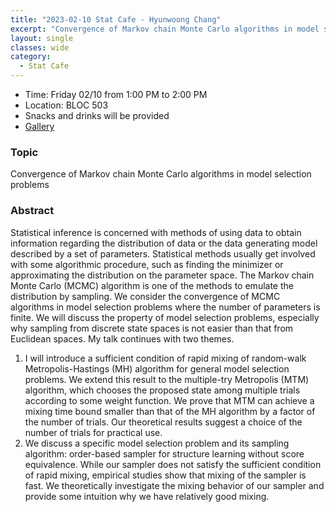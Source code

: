 ```yaml
---
title: "2023-02-10 Stat Cafe - Hyunwoong Chang"
excerpt: "Convergence of Markov chain Monte Carlo algorithms in model selection problems"
layout: single
classes: wide
category:
  - Stat Cafe
---
```


- Time: Friday 02/10 from 1:00 PM to 2:00 PM
- Location: BLOC 503
- Snacks and drinks will be provided
- [Gallery](/StatCafe/2023-02-10-gallery/)

### Topic

Convergence of Markov chain Monte Carlo algorithms in model selection problems

### Abstract

Statistical inference is concerned with methods of using data to obtain information regarding the distribution of data or the data generating model described by a set of parameters. Statistical methods usually get involved with some algorithmic procedure, such as finding the minimizer or approximating the distribution on the parameter space. The Markov chain Monte Carlo (MCMC) algorithm is one of the methods to emulate the distribution by sampling. We consider the convergence of MCMC algorithms in model selection problems where the number of parameters is finite. We will discuss the property of model selection problems, especially why sampling from discrete state spaces is not easier than that from Euclidean spaces. My talk continues with two themes.

1. I will introduce a sufficient condition of rapid mixing of random-walk Metropolis-Hastings (MH) algorithm for general model selection problems. We extend this result to the multiple-try Metropolis (MTM) algorithm, which chooses the proposed state among multiple trials according to some weight function. We prove that MTM can achieve a mixing time bound smaller than that of the MH algorithm by a factor of the number of trials. Our theoretical results suggest a choice of the number of trials for practical use.
2. We discuss a specific model selection problem and its sampling algorithm: order-based sampler for structure learning without score equivalence. While our sampler does not satisfy the sufficient condition of rapid mixing, empirical studies show that mixing of the sampler is fast. We theoretically investigate the mixing behavior of our sampler and provide some intuition why we have relatively good mixing.
